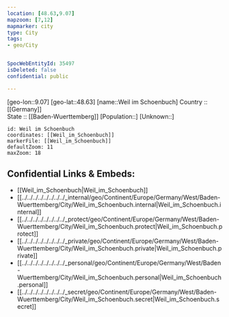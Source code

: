 ```yaml
---
location: [48.63,9.07] 
mapzoom: [7,12] 
mapmarker: city 
type: City
tags:
- geo/City


SpocWebEntityId: 35497
isDeleted: false
confidential: public

---
```

[geo-lon::9.07] 
[geo-lat::48.63] 
[name::Weil im Schoenbuch] 
Country :: [[Germany]]  
State :: [[Baden-Wuerttemberg]] 
[Population::] 
[Unknown::] 


```leaflet
id: Weil im Schoenbuch
coordinates: [[Weil_im_Schoenbuch]] 
markerFile: [[Weil_im_Schoenbuch]] 
defaultZoom: 11 
maxZoom: 18
```


## Confidential Links & Embeds: 
- [[Weil_im_Schoenbuch|Weil_im_Schoenbuch]]  
- [[../../../../../../../../_internal/geo/Continent/Europe/Germany/West/Baden-Wuerttemberg/City/Weil_im_Schoenbuch.internal|Weil_im_Schoenbuch.internal]] 
- [[../../../../../../../../_protect/geo/Continent/Europe/Germany/West/Baden-Wuerttemberg/City/Weil_im_Schoenbuch.protect|Weil_im_Schoenbuch.protect]] 
- [[../../../../../../../../_private/geo/Continent/Europe/Germany/West/Baden-Wuerttemberg/City/Weil_im_Schoenbuch.private|Weil_im_Schoenbuch.private]] 
- [[../../../../../../../../_personal/geo/Continent/Europe/Germany/West/Baden-Wuerttemberg/City/Weil_im_Schoenbuch.personal|Weil_im_Schoenbuch.personal]] 
- [[../../../../../../../../_secret/geo/Continent/Europe/Germany/West/Baden-Wuerttemberg/City/Weil_im_Schoenbuch.secret|Weil_im_Schoenbuch.secret]] 
